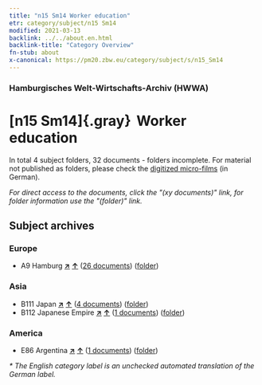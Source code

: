 ```yaml
---
title: "n15 Sm14 Worker education"
etr: category/subject/n15 Sm14
modified: 2021-03-13
backlink: ../../about.en.html
backlink-title: "Category Overview"
fn-stub: about
x-canonical: https://pm20.zbw.eu/category/subject/s/n15_Sm14
---
```


### Hamburgisches Welt-Wirtschafts-Archiv (HWWA)
# [n15 Sm14]{.gray}&#8201; Worker education&#160; 





In total 4 subject folders, 32 documents - folders incomplete.
For material not published as folders, please check the [digitized micro-films](/film/h1_sh.de.html) (in German).

_For direct access to the documents, click the "(xy documents)" link, for folder information use the "(folder)" link._

## Subject archives



### Europe

- A9 Hamburg [**&nearr;**](../../../geo/i/140905/about.en.html "Hamburg (all folders)") [**&uarr;**](../../../geo/about.en.html#A9 "Country category system") (<a href="https://pm20.zbw.eu/dfgview/sh/140905,145178" title="about: Hamburg : Worker education" target="_blank">26 documents</a>) ([folder](../../../../folder/sh/1409xx/140905/1451xx/145178/about.en.html))

### Asia

- B111 Japan [**&nearr;**](../../../geo/i/141272/about.en.html "Japan (all folders)") [**&uarr;**](../../../geo/about.en.html#B111 "Country category system") (<a href="https://pm20.zbw.eu/dfgview/sh/141272,145178" title="about: Japan : Worker education" target="_blank">4 documents</a>) ([folder](../../../../folder/sh/1412xx/141272/1451xx/145178/about.en.html))
- B112 Japanese Empire [**&nearr;**](../../../geo/i/141273/about.en.html "Japanese Empire (all folders)") [**&uarr;**](../../../geo/about.en.html#B112 "Country category system") (<a href="https://pm20.zbw.eu/dfgview/sh/141273,145178" title="about: Japanese Empire : Worker education" target="_blank">1 documents</a>) ([folder](../../../../folder/sh/1412xx/141273/1451xx/145178/about.en.html))

### America

- E86 Argentina [**&nearr;**](../../../geo/i/141692/about.en.html "Argentina (all folders)") [**&uarr;**](../../../geo/about.en.html#E86 "Country category system") (<a href="https://pm20.zbw.eu/dfgview/sh/141692,145178" title="about: Argentina : Worker education" target="_blank">1 documents</a>) ([folder](../../../../folder/sh/1416xx/141692/1451xx/145178/about.en.html))


_* The English category label is an unchecked automated translation of the German label._

